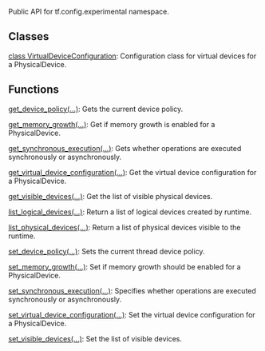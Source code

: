 
Public API for tf.config.experimental namespace.
## Classes
[class VirtualDeviceConfiguration](https://www.tensorflow.org/api_docs/python/tf/config/experimental/VirtualDeviceConfiguration): Configuration class for virtual devices for a PhysicalDevice.

## Functions
[get_device_policy(...)](https://www.tensorflow.org/api_docs/python/tf/config/experimental/get_device_policy): Gets the current device policy.

[get_memory_growth(...)](https://www.tensorflow.org/api_docs/python/tf/config/experimental/get_memory_growth): Get if memory growth is enabled for a PhysicalDevice.

[get_synchronous_execution(...)](https://www.tensorflow.org/api_docs/python/tf/config/experimental/get_synchronous_execution): Gets whether operations are executed synchronously or asynchronously.

[get_virtual_device_configuration(...)](https://www.tensorflow.org/api_docs/python/tf/config/experimental/get_virtual_device_configuration): Get the virtual device configuration for a PhysicalDevice.

[get_visible_devices(...)](https://www.tensorflow.org/api_docs/python/tf/config/experimental/get_visible_devices): Get the list of visible physical devices.

[list_logical_devices(...)](https://www.tensorflow.org/api_docs/python/tf/config/experimental/list_logical_devices): Return a list of logical devices created by runtime.

[list_physical_devices(...)](https://www.tensorflow.org/api_docs/python/tf/config/experimental/list_physical_devices): Return a list of physical devices visible to the runtime.

[set_device_policy(...)](https://www.tensorflow.org/api_docs/python/tf/config/experimental/set_device_policy): Sets the current thread device policy.

[set_memory_growth(...)](https://www.tensorflow.org/api_docs/python/tf/config/experimental/set_memory_growth): Set if memory growth should be enabled for a PhysicalDevice.

[set_synchronous_execution(...)](https://www.tensorflow.org/api_docs/python/tf/config/experimental/set_synchronous_execution): Specifies whether operations are executed synchronously or asynchronously.

[set_virtual_device_configuration(...)](https://www.tensorflow.org/api_docs/python/tf/config/experimental/set_virtual_device_configuration): Set the virtual device configuration for a PhysicalDevice.

[set_visible_devices(...)](https://www.tensorflow.org/api_docs/python/tf/config/experimental/set_visible_devices): Set the list of visible devices.

